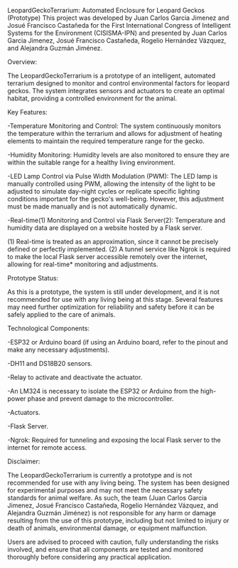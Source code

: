 LeopardGeckoTerrarium: Automated Enclosure for Leopard Geckos (Prototype)
This project was developed by Juan Carlos Garcia Jimenez and Josué Francisco Castañeda for the First International Congress of Intelligent Systems for the Environment (CISISMA-IPN) and presented by Juan Carlos Garcia Jimenez, Josué Francisco Castañeda, Rogelio Hernández Vázquez, and Alejandra Guzmán Jiménez.

Overview:

The LeopardGeckoTerrarium is a prototype of an intelligent, automated terrarium designed to monitor and control environmental factors for leopard geckos. The system integrates sensors and actuators to create an optimal habitat, providing a controlled environment for the animal.

Key Features:

  -Temperature Monitoring and Control: The system continuously monitors the temperature within the terrarium and allows for adjustment of heating elements to maintain the required temperature
                                       range for the gecko.
 
  -Humidity Monitoring: Humidity levels are also monitored to ensure they are within the suitable range for a healthy living environment.

  -LED Lamp Control via Pulse Width Modulation (PWM): The LED lamp is manually controlled using PWM, allowing the intensity of the light to be adjusted to simulate day-night cycles or replicate 
                                                      specific lighting conditions important for the gecko's well-being. However, this adjustment must be made manually and is not automatically dynamic.
 
  -Real-time(1) Monitoring and Control via Flask Server(2): Temperature and humidity data are displayed on a website hosted by a Flask server.

(1) Real-time is treated as an approximation, since it cannot be precisely defined or perfectly implemented.
(2) A tunnel service like Ngrok is required to make the local Flask server accessible remotely over the internet, allowing for real-time* monitoring and adjustments.

Prototype Status:

As this is a prototype, the system is still under development, and it is not recommended for use with any living being at this stage. Several features may need further optimization for reliability and safety 
before it can be safely applied to the care of animals.

Technological Components:

  -ESP32 or Arduino board (if using an Arduino board, refer to the pinout and make any necessary adjustments).
  
  -DH11 and DS18B20 sensors.
  
  -Relay to activate and deactivate the actuator.
  
  -An LM324 is necessary to isolate the ESP32 or Arduino from the high-power phase and prevent damage to the microcontroller.
  
  -Actuators.
  
  -Flask Server.
  
  -Ngrok: Required for tunneling and exposing the local Flask server to the internet for remote access.
  
Disclaimer:

The LeopardGeckoTerrarium is currently a prototype and is not recommended for use with any living being. The system has been designed for experimental purposes and may not meet the necessary safety standards for animal welfare.
As such, the team (Juan Carlos Garcia Jimenez, Josué Francisco Castañeda, Rogelio Hernández Vázquez, and Alejandra Guzmán Jiménez) is not responsible for any harm or damage resulting from the use of this prototype, including but
not limited to injury or death of animals, environmental damage, or equipment malfunction.

Users are advised to proceed with caution, fully understanding the risks involved, and ensure that all components are tested and monitored thoroughly before considering any practical application.
